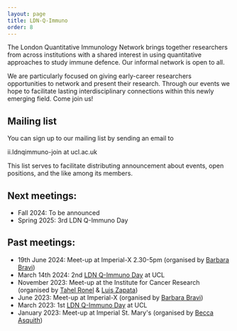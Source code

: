 ```yaml
---
layout: page
title: LDN-Q-Immuno
order: 8
---
```


The London Quantitative Immunology Network brings together researchers from across institutions with a shared interest in using quantitative approaches to study immune defence. Our informal network is open to all.

We are particularly focused on giving early-career researchers opportunities to network and present their research. Through our events we hope to facilitate lasting interdisciplinary connections within this newly emerging field. Come join us!

## Mailing list
You can sign up to our mailing list by sending an email to  

ii.ldnqimmuno-join at ucl.ac.uk  

This list serves to facilitate distributing announcement about events, open positions, and the like among its members.


## Next meetings:
- Fall 2024: To be announced
- Spring 2025: 3rd LDN Q-Immuno Day

## Past meetings:
- 19th June 2024: Meet-up at Imperial-X 2.30-5pm (organised by [Barbara Bravi](https://www.imperial.ac.uk/people/b.bravi21))
- March 14th 2024: 2nd [LDN Q-Immuno Day](https://qimmuno.com/ldnday/) at UCL
- November 2023: Meet-up at the Institute for Cancer Research (organised by [Tahel Ronel](https://scholar.google.com/citations?user=GxSxgP0AAAAJ) & [Luis Zapata](https://www.icr.ac.uk/our-research/researchers-and-teams/dr-luis-zapata-ortiz))
- June 2023: Meet-up at Imperial-X (organised by [Barbara Bravi](https://www.imperial.ac.uk/people/b.bravi21))
- March 2023: 1st [LDN Q-Immuno Day](https://qimmuno.com/ldnday2023/) at UCL
- January 2023: Meet-up at Imperial St. Mary's (organised by [Becca Asquith](https://www.imperial.ac.uk/people/b.asquith))

